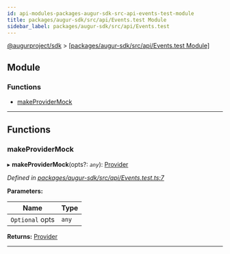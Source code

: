 ```yaml
---
id: api-modules-packages-augur-sdk-src-api-events-test-module
title: packages/augur-sdk/src/api/Events.test Module
sidebar_label: packages/augur-sdk/src/api/Events.test
---
```


[@augurproject/sdk](api-readme.md) > [[packages/augur-sdk/src/api/Events.test Module]](api-modules-packages-augur-sdk-src-api-events-test-module.md)

## Module

### Functions

* [makeProviderMock](api-modules-packages-augur-sdk-src-api-events-test-module.md#makeprovidermock)

---

## Functions

<a id="makeprovidermock"></a>

###  makeProviderMock

▸ **makeProviderMock**(opts?: *`any`*): [Provider](api-interfaces-packages-augur-sdk-src-ethereum-provider-provider.md)

*Defined in [packages/augur-sdk/src/api/Events.test.ts:7](https://github.com/AugurProject/augur/blob/bae2172ca0/packages/augur-sdk/src/api/Events.test.ts#L7)*

**Parameters:**

| Name | Type |
| ------ | ------ |
| `Optional` opts | `any` |

**Returns:** [Provider](api-interfaces-packages-augur-sdk-src-ethereum-provider-provider.md)

___

